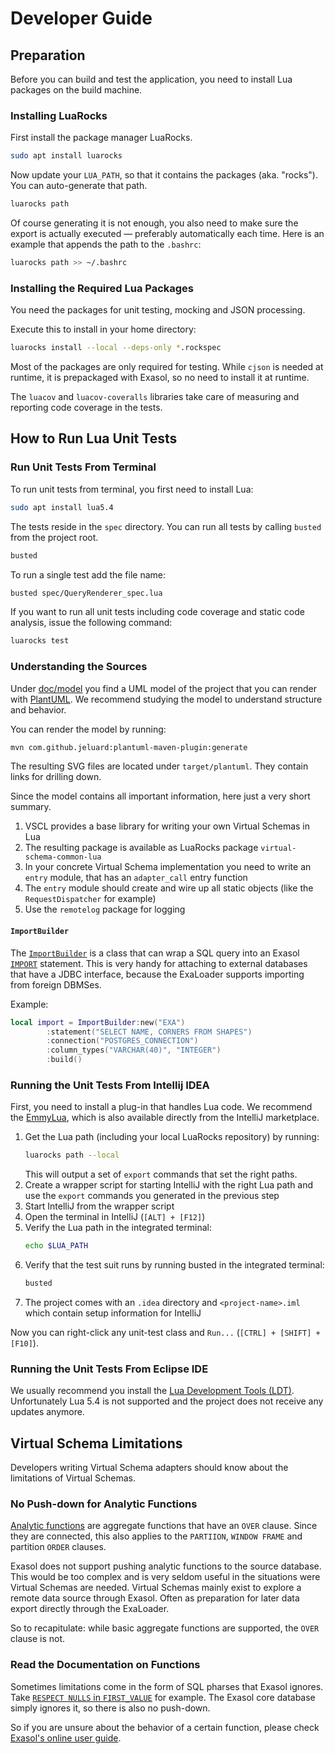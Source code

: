 # Developer Guide

## Preparation

Before you can build and test the application, you need to install Lua packages on the build machine.

### Installing LuaRocks

First install the package manager LuaRocks.

```bash
sudo apt install luarocks
```

Now update your `LUA_PATH`, so that it contains the packages (aka. "rocks"). You can auto-generate that path.

```bash
luarocks path
```

Of course generating it is not enough, you also need to make sure the export is actually executed &mdash; preferably automatically each time. Here is an example that appends the path to the `.bashrc`:

```bash
luarocks path >> ~/.bashrc
```

### Installing the Required Lua Packages

You need the packages for unit testing, mocking and JSON processing.

Execute this to install in your home directory:

```bash
luarocks install --local --deps-only *.rockspec
```

Most of the packages are only required for testing. While `cjson` is needed at runtime, it is prepackaged with Exasol, so no need to install it at runtime.

The `luacov` and `luacov-coveralls` libraries take care of measuring and reporting code coverage in the tests.

## How to Run Lua Unit Tests

### Run Unit Tests From Terminal

To run unit tests from terminal, you first need to install Lua:

```bash
sudo apt install lua5.4
```

The tests reside in the `spec` directory. You can run all tests by calling `busted` from the project root.

```bash
busted
```

To run a single test add the file name:

```bash
busted spec/QueryRenderer_spec.lua 
```

If you want to run all unit tests including code coverage and static code analysis, issue the following command:

```bash
luarocks test
```

### Understanding the Sources

Under [doc/model](../model) you find a UML model of the project that you can render with [PlantUML](https://plantuml.com/). We recommend studying the model to understand structure and behavior.

You can render the model by running:

```bash
mvn com.github.jeluard:plantuml-maven-plugin:generate
```

The resulting SVG files are located under `target/plantuml`. They contain links for drilling down.

Since the model contains all important information, here just a very short summary.

1. VSCL provides a base library for writing your own Virtual Schemas in Lua
1. The resulting package is available as LuaRocks package `virtual-schema-common-lua`
1. In your concrete Virtual Schema implementation you need to write an `entry` module, that has an `adapter_call` entry function
1. The `entry` module should create and wire up all static objects (like the `RequestDispatcher` for example)
1. Use the `remotelog` package for logging

#### `ImportBuilder`

The [`ImportBuilder`](../../src/exasolvs/ImportBuilder.lua) is a class that can wrap a SQL query into an Exasol [`IMPORT`](https://docs.exasol.com/db/latest/sql/import.htm) statement. This is very handy for attaching to external databases that have a JDBC interface, because the ExaLoader supports importing from foreign DBMSes.

Example:

```lua
local import = ImportBuilder:new("EXA")
        :statement("SELECT NAME, CORNERS FROM SHAPES")
        :connection("POSTGRES_CONNECTION")
        :column_types("VARCHAR(40)", "INTEGER")
        :build()
```

### Running the Unit Tests From Intellij IDEA

First, you need to install a plug-in that handles Lua code. We recommend the [EmmyLua](https://github.com/EmmyLua/IntelliJ-EmmyLua), which is also available directly from the IntelliJ marketplace. 

1. Get the Lua path (including your local LuaRocks repository) by running:
    ```bash
    luarocks path --local
    ```
   This will output a set of `export` commands that set the right paths.
2. Create a wrapper script for starting IntelliJ with the right Lua path and use the `export` commands you generated in the previous step
3. Start IntelliJ from the wrapper script
4. Open the terminal in IntelliJ (`[ALT] + [F12]`)
5. Verify the Lua path in the integrated terminal:
    ```bash
    echo $LUA_PATH
    ```
6. Verify that the test suit runs by running busted in the integrated terminal:
   ```bash
   busted
   ```
7. The project comes with an `.idea` directory and `<project-name>.iml` which contain setup information for IntelliJ
  
Now you can right-click any unit-test class and `Run...` (`[CTRL] + [SHIFT] + [F10]`).

### Running the Unit Tests From Eclipse IDE

We usually recommend you install the [Lua Development Tools (LDT)](https://www.eclipse.org/ldt/). Unfortunately Lua 5.4 is not supported and the project does not receive any updates anymore.

## Virtual Schema Limitations

Developers writing Virtual Schema adapters should know about the limitations of Virtual Schemas.

### No Push-down for Analytic Functions

[Analytic functions](https://docs.exasol.com/db/latest/sql_references/functions/analyticfunctions.htm) are aggregate functions that have an `OVER` clause. Since they are connected, this also applies to the `PARTIION`, `WINDOW FRAME` and partition `ORDER` clauses.  

Exasol does not support pushing analytic functions to the source database. This would be too complex and is very seldom useful in the situations were Virtual Schemas are needed. Virtual Schemas mainly exist to explore a remote data source through Exasol. Often as preparation for later data export directly through the ExaLoader.

So to recapitulate: while basic aggregate functions are supported, the `OVER` clause is not.

### Read the Documentation on Functions

Sometimes limitations come in the form of SQL pharses that Exasol ignores. Take [`RESPECT NULLS` in `FIRST_VALUE`](https://docs.exasol.com/db/latest/sql_references/functions/alphabeticallistfunctions/first_value.htm) for example. The Exasol core database simply ignores it, so there is also no push-down.

So if you are unsure about the behavior of a certain function, please check [Exasol's online user guide](https://docs.exasol.com/db/latest/sql_references/functions/built-in_functions.htm).